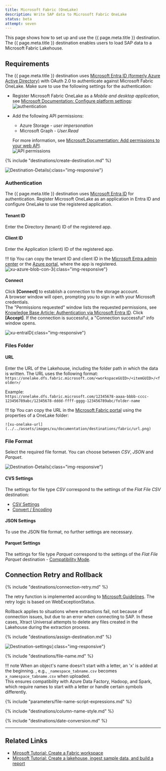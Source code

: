 ```yaml
---
title: Microsoft Fabric (OneLake)
description: Write SAP data to Microsoft Fabric OneLake
status: beta
attempt: seven
---
```


This page shows how to set up and use the {{ page.meta.title }} destination. 
The {{ page.meta.title }} destination enables users to load SAP data to a Microsoft Fabric Lakehouse.


## Requirements
The {{ page.meta.title }} destination uses [Microsoft Entra ID (formerly Azure Active Directory)](https://www.microsoft.com/en-us/security/business/identity-access/microsoft-entra-id) with OAuth 2.0 to authenticate against Microsoft Fabric OneLake.
Make sure to use the following settings for the authentication:
- Register Microsoft Fabric OneLake as a *Mobile and desktop application*, see [Microsoft Documentation: Configure platform settings](https://learn.microsoft.com/en-us/entra/identity-platform/quickstart-register-app?tabs=certificate#configure-platform-settings):<br>
![authentication](../../assets/images/xu/documentation/destinations/fabric/auth.png)
- Add the following API permissions:
	- Azure Storage - *user impersonation*
	- Microsoft Graph - *User.Read*
	
	For more information, see [Microsoft Documentation: Add permissions to your web API](https://learn.microsoft.com/en-us/entra/identity-platform/quickstart-configure-app-access-web-apis#add-permissions-to-access-your-web-api).<br>
	![API permissions](../../assets/images/xu/documentation/destinations/fabric/api-permissions.png)
	

{% include "destinations/create-destination.md" %}

![Destination-Details](../../assets/images/xu/documentation/destinations/fabric/destination-details.png){:class="img-responsive"}

### Authentication

The {{ page.meta.title }} destination uses [Microsoft Entra ID](https://www.microsoft.com/en-us/security/business/identity-access/microsoft-entra-id) for authentication.
Register Microsoft OneLake as an application in Entra ID and configure OneLake to use the registered application.
	
#### Tenant ID
Enter the Directory (tenant) ID of the registered app.
	
#### Client ID
Enter the Application (client) ID of the registered app. 

!!! tip
	You can copy the tenant ID and client ID in the [Microsoft Entra admin center](https://entra.microsoft.com/#home) or the [Azure portal](https://portal.azure.com/), where the app is registered.<br>
	![xu-azure-blob-con-3](../../assets/images/xu/documentation/destinations/fabric/entraID.png){:class="img-responsive"}

#### Connect
	
Click **[Connect]** to establish a connection to the storage account. <br> A browser window will open, prompting you to sign in with your Microsoft credentials.<br>
The "Permissions requested" window lists the requested permissions, see [Knowledge Base Article: Authentication via Microsoft Entra ID](../../knowledge-base/authentication-via-entra-id-with-azure-storage.md). 
Click **[Accept]**. If the connection is successful, a "Connection successful" info window opens. <br>

![xu-entraID](../../assets/images/xu/documentation/destinations/azure-storage/xu-azure-blob-con_4.png){:class="img-responsive"}

### Files Folder

#### URL

Enter the URL of the Lakehouse, including the folder path in which the data is written.
The URL uses the following format:<br>
`https://onelake.dfs.fabric.microsoft.com/<workspaceGUID>/<itemGUID>/<folder>/`

Example:<br>
`https://onelake.dfs.fabric.microsoft.com/12345678-aaaa-bbbb-cccc-123456789abc/12345678-dddd-ffff-gggg-123456789abc/folder-name`

!!! tip
	You can copy the URL in the [Microsoft Fabric portal](https://app.fabric.microsoft.com/home) using the properties of a OneLake folder:
	
	![xu-onelake-url](../../assets/images/xu/documentation/destinations/fabric/url.png)


### File Format

Select the required file format. You can choose between *CSV*, *JSON* and *Parquet*.

![Destination-Details](../../assets/images/xu/documentation/destinations/fabric/destination-details_2.png){:class="img-responsive"}

#### CVS Settings

The settings for file type *CSV* correspond to the settings of the *Flat File CSV* destination:

- [CSV Settings](csv-flat-file.md/#csv-settings)
- [Convert / Encoding](csv-flat-file.md/#convert-encoding)

#### JSON Settings

To use the JSON file format, no further settings are necessary.

#### Parquet Settings

The settings for file type *Parquet* correspond to the settings of the *Flat File Parquet* destination - [Compatibility Mode](parquet.md/#compatibility-mode).


## Connection Retry and Rollback

{% include "destinations/connection-retry.md" %}

The retry function is implemented according to [Microsoft Guidelines](https://docs.microsoft.com/en-us/azure/architecture/best-practices/retry-service-specific#retry-strategies).
The retry logic is based on WebExceptionStatus. 

Rollback applies to situations where extractions fail, not because of connection issues, but due to an error when connecting to SAP. In these cases, Xtract Universal attempts to delete any files created in the Lakehouse during the extraction process.
	
{% include "destinations/assign-destination.md" %}

![Destination-settings](../../assets/images/xu/documentation/destinations/fabric/destination-settings.png){:class="img-responsive"}

{% include "destinations/file-name.md" %}

!!! note
	When an object's name doesn't start with a letter, an 'x' is added at the beginning. , e.g., `_namespace_tabname.csv` becomes `x_namespace_tabname.csv` when uploaded. <br> This ensures compatibility with Azure Data Factory, Hadoop, and Spark, which require names to start with a letter or handle certain symbols differently.

{% include "parameters/file-name-script-expressions.md" %}

{% include "destinations/column-name-style.md" %}

{% include "destinations/date-conversion.md" %}

----

## Related Links
- [Mirosoft Tutorial: Create a Fabric workspace](https://learn.microsoft.com/en-us/fabric/data-engineering/tutorial-lakehouse-get-started)
- [Mirosoft Tutorial: Create a lakehouse, ingest sample data, and build a report](https://learn.microsoft.com/en-us/fabric/data-engineering/tutorial-build-lakehouse)